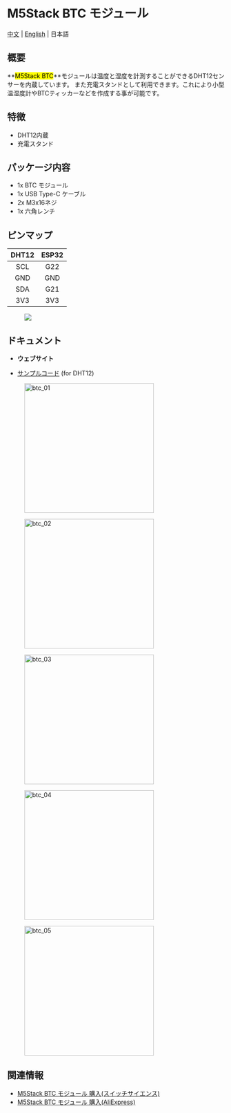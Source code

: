 # M5Stack BTC モジュール

[中文](/zh_CN/product_documents/modules/module_btc) | [English](/en/product_documents/modules/module_btc) | 日本語

## 概要

**<mark>M5Stack BTC</mark>**モジュールは温度と湿度を計測することができるDHT12センサーを内蔵しています。
また充電スタンドとして利用できます。これにより小型温湿度計やBTCティッカーなどを作成する事が可能です。

## 特徴

- DHT12内蔵
- 充電スタンド

## パッケージ内容

- 1x BTC モジュール
- 1x USB Type-C ケーブル
- 2x M3x16ネジ
- 1x 六角レンチ

## ピンマップ

| DHT12        | ESP32      |
| :----------:  |:------------:|
| SCL          | G22 |
| GND          | GND |
| SDA          | G21 |
| 3V3          | 3V3 |

<figure>
    <img src="assets/img/product_pics/modules/btc_dht12_pinmap.jpg">
</figure>

## ドキュメント

- **ウェブサイト**

- [サンプルコード](https://github.com/m5stack/M5Stack/tree/master/examples/Modules/DHT12) (for DHT12)

<figure>
  <img src="assets/img/product_pics/modules/btc_01.jpg" alt="btc_01" width="300px" height="300px">
</figure>
<figure>
  <img src="assets/img/product_pics/modules/btc_02.jpg" alt="btc_02" width="300px" height="300px">
</figure>
<figure>
  <img src="assets/img/product_pics/modules/btc_03.jpg" alt="btc_03" width="300px" height="300px">
</figure>
<figure>
  <img src="assets/img/product_pics/modules/btc_04.jpg" alt="btc_04" width="300px" height="300px">
</figure>
<figure>
  <img src="assets/img/product_pics/modules/btc_05.jpg" alt="btc_05" width="300px" height="300px">
</figure>

## 関連情報

- [M5Stack BTC モジュール 購入(スイッチサイエンス)](https://www.switch-science.com/catalog/3993/)
- [M5Stack BTC モジュール 購入(AliExpress)](https://www.aliexpress.com/store/product/M5Stack-btc-DHT12-ESP32-micropython-bitcoin/3226069_32852302770.html)